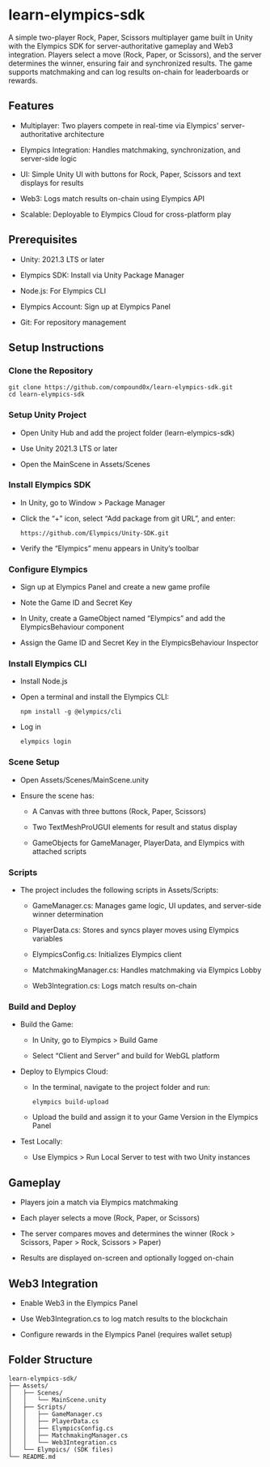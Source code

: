 # learn-elympics-sdk

A simple two-player Rock, Paper, Scissors multiplayer game built in Unity with the Elympics SDK for server-authoritative gameplay and Web3 integration. Players select a move (Rock, Paper, or Scissors), and the server determines the winner, ensuring fair and synchronized results. The game supports matchmaking and can log results on-chain for leaderboards or rewards.

## Features

- Multiplayer: Two players compete in real-time via Elympics' server-authoritative architecture

- Elympics Integration: Handles matchmaking, synchronization, and server-side logic

- UI: Simple Unity UI with buttons for Rock, Paper, Scissors and text displays for results

- Web3: Logs match results on-chain using Elympics API

- Scalable: Deployable to Elympics Cloud for cross-platform play

## Prerequisites

- Unity: 2021.3 LTS or later

- Elympics SDK: Install via Unity Package Manager

- Node.js: For Elympics CLI

- Elympics Account: Sign up at Elympics Panel

- Git: For repository management

## Setup Instructions

### Clone the Repository

```
git clone https://github.com/compound0x/learn-elympics-sdk.git
cd learn-elympics-sdk
```

### Setup Unity Project

- Open Unity Hub and add the project folder (learn-elympics-sdk)

- Use Unity 2021.3 LTS or later

- Open the MainScene in Assets/Scenes

### Install Elympics SDK

- In Unity, go to Window > Package Manager

- Click the “+” icon, select “Add package from git URL”, and enter:
  ```
  https://github.com/Elympics/Unity-SDK.git
  ```
  
- Verify the “Elympics” menu appears in Unity’s toolbar

### Configure Elympics

- Sign up at Elympics Panel and create a new game profile

- Note the Game ID and Secret Key

- In Unity, create a GameObject named “Elympics” and add the ElympicsBehaviour component

- Assign the Game ID and Secret Key in the ElympicsBehaviour Inspector

### Install Elympics CLI

- Install Node.js

- Open a terminal and install the Elympics CLI:
  ```
  npm install -g @elympics/cli
  ```
  
- Log in
  ```
  elympics login
  ```

### Scene Setup

- Open Assets/Scenes/MainScene.unity

- Ensure the scene has:

  - A Canvas with three buttons (Rock, Paper, Scissors)

  - Two TextMeshProUGUI elements for result and status display

  - GameObjects for GameManager, PlayerData, and Elympics with attached scripts
 
### Scripts

- The project includes the following scripts in Assets/Scripts:

  - GameManager.cs: Manages game logic, UI updates, and server-side winner determination

  - PlayerData.cs: Stores and syncs player moves using Elympics variables

  - ElympicsConfig.cs: Initializes Elympics client

  - MatchmakingManager.cs: Handles matchmaking via Elympics Lobby

  - Web3Integration.cs: Logs match results on-chain

### Build and Deploy

- Build the Game:

  - In Unity, go to Elympics > Build Game

  - Select “Client and Server” and build for WebGL platform

- Deploy to Elympics Cloud:

  - In the terminal, navigate to the project folder and run:
    ```
    elympics build-upload
    ```
  - Upload the build and assign it to your Game Version in the Elympics Panel
 
- Test Locally:

  - Use Elympics > Run Local Server to test with two Unity instances
 
## Gameplay

- Players join a match via Elympics matchmaking

- Each player selects a move (Rock, Paper, or Scissors)

- The server compares moves and determines the winner (Rock > Scissors, Paper > Rock, Scissors > Paper)

- Results are displayed on-screen and optionally logged on-chain

## Web3 Integration

- Enable Web3 in the Elympics Panel

- Use Web3Integration.cs to log match results to the blockchain

- Configure rewards in the Elympics Panel (requires wallet setup)

## Folder Structure

```
learn-elympics-sdk/
├── Assets/
│   ├── Scenes/
│   │   └── MainScene.unity
│   ├── Scripts/
│   │   ├── GameManager.cs
│   │   ├── PlayerData.cs
│   │   ├── ElympicsConfig.cs
│   │   ├── MatchmakingManager.cs
│   │   └── Web3Integration.cs
│   └── Elympics/ (SDK files)
└── README.md
```
